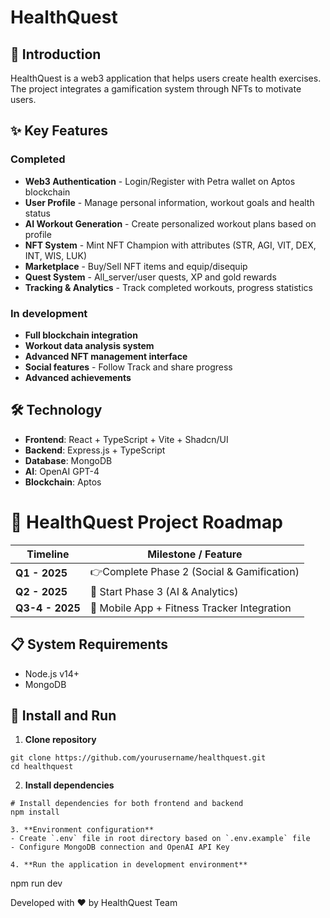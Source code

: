 # HealthQuest

## 📝 Introduction

HealthQuest is a web3 application that helps users create health exercises. The project integrates a gamification system through NFTs to motivate users.

## ✨ Key Features

### Completed
- **Web3 Authentication** - Login/Register with Petra wallet on Aptos blockchain
- **User Profile** - Manage personal information, workout goals and health status
- **AI Workout Generation** - Create personalized workout plans based on profile
- **NFT System** - Mint NFT Champion with attributes (STR, AGI, VIT, DEX, INT, WIS, LUK)
- **Marketplace** - Buy/Sell NFT items and equip/disequip
- **Quest System** - All_server/user quests, XP and gold rewards
- **Tracking & Analytics** - Track completed workouts, progress statistics

### In development
- **Full blockchain integration**
- **Workout data analysis system**
- **Advanced NFT management interface**
- **Social features** - Follow Track and share progress
- **Advanced achievements**


## 🛠 Technology

- **Frontend**: React + TypeScript + Vite + Shadcn/UI
- **Backend**: Express.js + TypeScript
- **Database**: MongoDB
- **AI**: OpenAI GPT-4
- **Blockchain**: Aptos

# 📅 HealthQuest Project Roadmap

| Timeline | Milestone / Feature |
|------------- |----------------------------------------------------------|
| **Q1 - 2025** | 👉Complete Phase 2 (Social & Gamification) |
| **Q2 - 2025** | 🤖 Start Phase 3 (AI & Analytics) |
| **Q3-4 - 2025** | 📱 Mobile App + Fitness Tracker Integration |
## 📋 System Requirements

- Node.js v14+
- MongoDB

## 🚀 Install and Run

1. **Clone repository**
```
git clone https://github.com/yourusername/healthquest.git
cd healthquest
```

2. **Install dependencies**
```
# Install dependencies for both frontend and backend
npm install

3. **Environment configuration**
- Create `.env` file in root directory based on `.env.example` file
- Configure MongoDB connection and OpenAI API Key

4. **Run the application in development environment**
```
npm run dev

Developed with ❤️ by HealthQuest Team